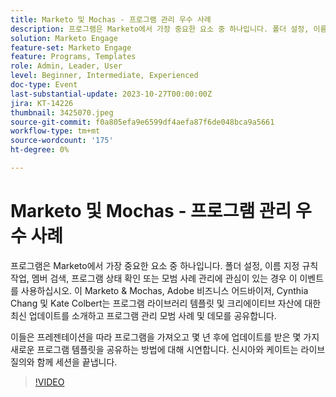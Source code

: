 ```yaml
---
title: Marketo 및 Mochas - 프로그램 관리 우수 사례
description: 프로그램은 Marketo에서 가장 중요한 요소 중 하나입니다. 폴더 설정, 이름 지정 규칙 작업, 멤버 검색, 프로그램 상태 확인 또는 모범 사례 관리에 관심 있는 경우  프로그램 라이브러리 템플릿 및 크리에이티브 자산에 대한 최신 업데이트와 프로그램 관리 모범 사례 및 데모 공유.
solution: Marketo Engage
feature-set: Marketo Engage
feature: Programs, Templates
role: Admin, Leader, User
level: Beginner, Intermediate, Experienced
doc-type: Event
last-substantial-update: 2023-10-27T00:00:00Z
jira: KT-14226
thumbnail: 3425070.jpeg
source-git-commit: f0a805efa9e6599df4aefa87f6de048bca9a5661
workflow-type: tm+mt
source-wordcount: '175'
ht-degree: 0%

---
```



# Marketo 및 Mochas - 프로그램 관리 우수 사례

프로그램은 Marketo에서 가장 중요한 요소 중 하나입니다. 폴더 설정, 이름 지정 규칙 작업, 멤버 검색, 프로그램 상태 확인 또는 모범 사례 관리에 관심이 있는 경우 이 이벤트를 사용하십시오. 이 Marketo &amp; Mochas, Adobe 비즈니스 어드바이저, Cynthia Chang 및 Kate Colbert는 프로그램 라이브러리 템플릿 및 크리에이티브 자산에 대한 최신 업데이트를 소개하고 프로그램 관리 모범 사례 및 데모를 공유합니다.

이들은 프레젠테이션을 따라 프로그램을 가져오고 몇 년 후에 업데이트를 받은 몇 가지 새로운 프로그램 템플릿을 공유하는 방법에 대해 시연합니다. 신시아와 케이트는 라이브 질의와 함께 세션을 끝냅니다.

>[!VIDEO](https://video.tv.adobe.com/v/3425070/?learn=on)
